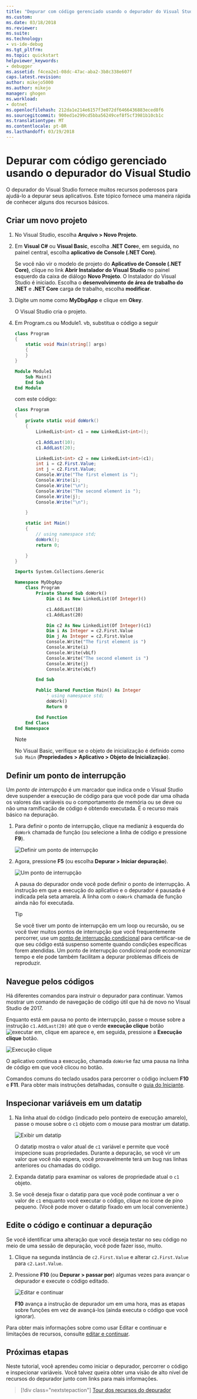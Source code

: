 ```yaml
---
title: "Depurar com código gerenciado usando o depurador do Visual Studio | Microsoft Docs"
ms.custom: 
ms.date: 03/18/2018
ms.reviewer: 
ms.suite: 
ms.technology:
- vs-ide-debug
ms.tgt_pltfrm: 
ms.topic: quickstart
helpviewer_keywords:
- debugger
ms.assetid: f4cea2e1-08dc-47ac-aba2-3b8c338e607f
caps.latest.revision: 
author: mikejo5000
ms.author: mikejo
manager: ghogen
ms.workload:
- dotnet
ms.openlocfilehash: 212da1e214e6157f3e072df6466436883eced8f6
ms.sourcegitcommit: 900ed1e299cd5bba56249cef8f5cf3981b10cb1c
ms.translationtype: MT
ms.contentlocale: pt-BR
ms.lasthandoff: 03/19/2018
---
```

# <a name="debug-with-managed-code-using-the-visual-studio-debugger"></a>Depurar com código gerenciado usando o depurador do Visual Studio

O depurador do Visual Studio fornece muitos recursos poderosos para ajudá-lo a depurar seus aplicativos. Este tópico fornece uma maneira rápida de conhecer alguns dos recursos básicos.

## <a name="create-a-new-project"></a>Criar um novo projeto 

1. No Visual Studio, escolha **Arquivo > Novo Projeto**.

2. Em **Visual C#** ou **Visual Basic**, escolha **.NET Core**e, em seguida, no painel central, escolha **aplicativo de Console (.NET Core)**.

     Se você não vir o modelo de projeto do **Aplicativo de Console (.NET Core)**, clique no link **Abrir Instalador do Visual Studio** no painel esquerdo da caixa de diálogo **Novo Projeto**. O Instalador do Visual Studio é iniciado. Escolha o **desenvolvimento de área de trabalho do .NET** e **.NET Core** carga de trabalho, escolha **modificar**.

3. Digite um nome como **MyDbgApp** e clique em **Okey**.

    O Visual Studio cria o projeto.

4. Em Program.cs ou Module1. vb, substitua o código a seguir

    ```c#
    class Program
    {
        static void Main(string[] args)
        {
        }
    }
    ```

    ```vb
    Module Module1
        Sub Main()
        End Sub
    End Module
    ```

    com este código:

    ```c#
    class Program
    {
        private static void doWork()
        {
            LinkedList<int> c1 = new LinkedList<int>();

            c1.AddLast(10);
            c1.AddLast(20);

            LinkedList<int> c2 = new LinkedList<int>(c1);
            int i = c2.First.Value;
            int j = c2.First.Value;
            Console.Write("The first element is ");
            Console.Write(i);
            Console.Write("\n");
            Console.Write("The second element is ");
            Console.Write(j);
            Console.Write("\n");

        }

        static int Main()
        {
            // using namespace std;
            doWork();
            return 0;

        }
    }
    ```

    ```vb
    Imports System.Collections.Generic

    Namespace MyDbgApp
        Class Program
            Private Shared Sub doWork()
                Dim c1 As New LinkedList(Of Integer)()

                c1.AddLast(10)
                c1.AddLast(20)

                Dim c2 As New LinkedList(Of Integer)(c1)
                Dim i As Integer = c2.First.Value
                Dim j As Integer = c2.First.Value
                Console.Write("The first element is ")
                Console.Write(i)
                Console.Write(vbLf)
                Console.Write("The second element is ")
                Console.Write(j)
                Console.Write(vbLf)

            End Sub

            Public Shared Function Main() As Integer
                ' using namespace std;
                doWork()
                Return 0

            End Function
        End Class
    End Namespace
    ```

    > [!NOTE]
    > No Visual Basic, verifique se o objeto de inicialização é definido como `Sub Main` (**Propriedades > Aplicativo > Objeto de Inicialização**).

## <a name="set-a-breakpoint"></a>Definir um ponto de interrupção

Um *ponto de interrupção* é um marcador que indica onde o Visual Studio deve suspender a execução de código para que você pode dar uma olhada os valores das variáveis ou o comportamento de memória ou se deve ou não uma ramificação de código é obtendo executada. É o recurso mais básico na depuração.

1. Para definir o ponto de interrupção, clique na medianiz à esquerda do `doWork` chamada de função (ou selecione a linha de código e pressione **F9**).

    ![Definir um ponto de interrupção](../debugger/media/dbg-qs-set-breakpoint-csharp.png "definir um ponto de interrupção")

2. Agora, pressione **F5** (ou escolha **Depurar > Iniciar depuração**).

    ![Um ponto de interrupção](../debugger/media/dbg-qs-hit-breakpoint-csharp.png "um ponto de interrupção")

    A pausa do depurador onde você pode definir o ponto de interrupção. A instrução em que a execução do aplicativo e o depurador é pausada é indicada pela seta amarela. A linha com o `doWork` chamada de função ainda não foi executada.

    > [!TIP]
    > Se você tiver um ponto de interrupção em um loop ou recursão, ou se você tiver muitos pontos de interrupção que você frequentemente percorrer, use um [ponto de interrupção condicional](../debugger/using-breakpoints.md#BKMK_Specify_a_breakpoint_condition_using_a_code_expression) para certificar-se de que seu código está suspenso somente quando condições específicas forem atendidas. Um ponto de interrupção condicional pode economizar tempo e ele pode também facilitam a depurar problemas difíceis de reproduzir.

## <a name="navigate-code"></a>Navegue pelos códigos

Há diferentes comandos para instruir o depurador para continuar. Vamos mostrar um comando de navegação de código útil que há de novo no Visual Studio de 2017.

Enquanto está em pausa no ponto de interrupção, passe o mouse sobre a instrução `c1.AddLast(20)` até que o verde **execução clique** botão ![executar em, clique em](../debugger/media/dbg-tour-run-to-click.png "RunToClick") aparece e, em seguida, pressione a **Execução clique** botão.

![Execução clique](../debugger/media/dbg-qs-run-to-click-csharp.png "execução clique")

O aplicativo continua a execução, chamada `doWork`e faz uma pausa na linha de código em que você clicou no botão.

Comandos comuns do teclado usados para percorrer o código incluem **F10** e **F11**. Para obter mais instruções detalhadas, consulte o [guia do Iniciante](../debugger/getting-started-with-the-debugger.md).

## <a name="inspect-variables-in-a-datatip"></a>Inspecionar variáveis em um datatip

1. Na linha atual do código (indicado pelo ponteiro de execução amarelo), passe o mouse sobre o `c1` objeto com o mouse para mostrar um datatip.

    ![Exibir um datatip](../debugger/media/dbg-qs-data-tip-csharp.png "exibir um datatip")

    O datatip mostra o valor atual de `c1` variável e permite que você inspecione suas propriedades. Durante a depuração, se você vir um valor que você não espera, você provavelmente terá um bug nas linhas anteriores ou chamadas do código. 

2. Expanda datatip para examinar os valores de propriedade atual o `c1` objeto.

3. Se você deseja fixar o datatip para que você pode continuar a ver o valor de `c1` enquanto você executar o código, clique no ícone de pino pequeno. (Você pode mover o datatip fixado em um local conveniente.)

## <a name="edit-code-and-continue-debugging"></a>Edite o código e continuar a depuração

Se você identificar uma alteração que você deseja testar no seu código no meio de uma sessão de depuração, você pode fazer isso, muito.

1. Clique na segunda instância de `c2.First.Value` e alterar `c2.First.Value` para `c2.Last.Value`.

2. Pressione **F10** (ou **Depurar > passar por**) algumas vezes para avançar o depurador e execute o código editado.

    ![Editar e continuar](../debugger/media/dbg-qs-edit-and-continue-csharp.gif "editar e continuar")

    **F10** avança a instrução de depurador um em uma hora, mas as etapas sobre funções em vez de avançá-los (ainda executa o código que você ignorar).

Para obter mais informações sobre como usar Editar e continuar e limitações de recursos, consulte [editar e continuar](../debugger/edit-and-continue.md).

## <a name="next-steps"></a>Próximas etapas

Neste tutorial, você aprendeu como iniciar o depurador, percorrer o código e inspecionar variáveis. Você talvez queira obter uma visão de alto nível de recursos do depurador junto com links para mais informações.

> [!div class="nextstepaction"]
> [Tour dos recursos do depurador](../debugger/debugger-feature-tour.md)
